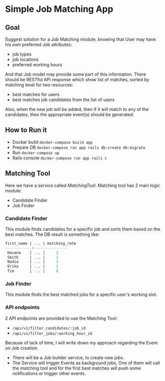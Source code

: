 # Simple Job Matching App

## Goal

Suggest solution for a Job Matching module, knowing that User may have his own preferred Job attributes:

- job types
- job locations
- preferred working hours

And that Job model may provide some part of this information.
There should be RESTful API response which show list of matches, sorted by matching level for two resources:

- best matches for users
- best matches job candidates from the list of users

Also, when the new job will be added, then if it will match to any of the candidates, then the appropriate event(s) should be generated.

## How to Run it

- Docker build `docker-compose build app`
- Prepare DB `docker-compose run app rails db:create db:migrate`
- Run `docker-compose up`
- Rails console `docker-compose run app rails c`


## Matching Tool

Here we have a service called *MatchingTool*. Matching tool has 2 main logic module:

- Candidate Finder
- Job Finder

### Candidate Finder

This module finds candidates for a specific job and sorts them based on the best matches. The DB result is something like:

```SQL
first_name | ... | matching_rate
------------+---------------
 Havana    | ... |     3
 Smith     | ... |     2
 Nadia     | ... |     1
 Erika     | ... |     1
 Tim       | ... |     0
```

### Job Finder

This module finds the best matched jobs for a specific user's working slot.

### API endpoints

2 API endpoints are provided to use the Matching Tool:

- `/api/v1/filter_candidates/:job_id`
- `/api/v1/filter_jobs/:working_hour_id`

Because of lack of time, I will write down my approach regarding the Event on Job creation.

- There will be a Job builder service, to create new jobs.
- The Service will trigger Events as background jobs, One of them will call the matching tool and for the first best matches will push some notifications or trigger other events.
